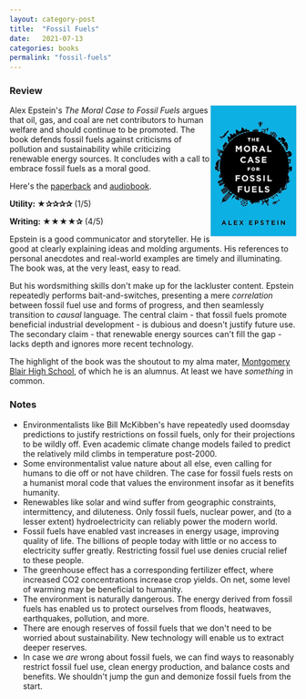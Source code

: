 ```yaml
---
layout: category-post
title:  "Fossil Fuels"
date:   2021-07-13
categories: books
permalink: "fossil-fuels"
---
```


### Review

<img align="right" width="30%" src="/resources/books/fossil_fuels.jpg">

Alex Epstein's *The Moral Case to Fossil Fuels* argues that oil, gas, and coal are net contributors to human welfare and should continue to be promoted. The book defends fossil fuels against criticisms of pollution and sustainability while criticizing renewable energy sources. It concludes with a call to embrace fossil fuels as a moral good.

Here's the [paperback](https://www.amazon.com/Moral-Case-Fossil-Fuels/dp/1591847443) and [audiobook](https://www.audible.com/pd/The-Moral-Case-for-Fossil-Fuels-Audiobook/B00TOM3G8I).

**Utility: ★✰✰✰✰** (1/5)

**Writing: ★★★★✰** (4/5)

Epstein is a good communicator and storyteller. He is good at clearly explaining ideas and molding arguments. His references to personal anecdotes and real-world examples are timely and illuminating. The book was, at the very least, easy to read.

But his wordsmithing skills don't make up for the lackluster content. Epstein repeatedly performs bait-and-switches, presenting a mere *correlation* between fossil fuel use and forms of progress, and then seamlessly transition to *causal* language. The central claim - that fossil fuels promote beneficial industrial development - is dubious and doesn't justify future use. The secondary claim - that renewable energy sources can't fill the gap - lacks depth and ignores more recent technology.

The highlight of the book was the shoutout to my alma mater, [Montgomery Blair High School](https://mbhs.edu/), of which he is an alumnus. At least we have *something* in common.

### Notes

- Environmentalists like Bill McKibben's have repeatedly used doomsday predictions to justify restrictions on fossil fuels, only for their projections to be wildly off. Even academic climate change models failed to predict the relatively mild climbs in temperature post-2000.
- Some environmentalist value nature about all else, even calling for humans to die off or not have children. The case for fossil fuels rests on a humanist moral code that values the environment insofar as it benefits humanity.
- Renewables like solar and wind suffer from geographic constraints, intermittency, and diluteness. Only fossil fuels, nuclear power, and (to a lesser extent) hydroelectricity can reliably power the modern world.
- Fossil fuels have enabled vast increases in energy usage, improving quality of life. The billions of people today with little or no access to electricity suffer greatly. Restricting fossil fuel use denies crucial relief to these people.
- The greenhouse effect has a corresponding fertilizer effect, where increased CO2 concentrations increase crop yields. On net, some level of warming may be beneficial to humanity.
- The environment is naturally dangerous. The energy derived from fossil fuels has enabled us to protect ourselves from floods, heatwaves, earthquakes, pollution, and more.
- There are enough reserves of fossil fuels that we don't need to be worried about sustainability. New technology will enable us to extract deeper reserves.
- In case we *are* wrong about fossil fuels, we can find ways to reasonably restrict fossil fuel use, clean energy production, and balance costs and benefits. We shouldn't jump the gun and demonize fossil fuels from the start.
